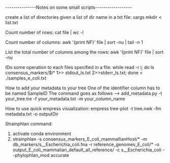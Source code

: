 ---------------Notes on some small scripts------------------

create a list of directories given a list of dir name in a txt file: 
xargs mkdir < list.txt

Count number of rows: 
cat file | wc -l 

Count number of columns:
awk '{print NF}' file | sort -nu | tail -n 1

List the total number of columns among the rows:
awk '{print NF}' file | sort -nu

IDo some operation to each files specified in a file:
while read -r i; do ls consensus_markers/$i* 1>> stdout_ls.txt 2>>stderr_ls.txt; done < ./samples_e_coli.txt

How to add your metadata to your tree
One of the identifier column has to be named SampleID
The command goes as follows --> 
add_metadata.py -t your_tree.tre -f your_metadata.txt -m your_column_name

How to use quick empress visualization: 
empress tree-plot -t tree.nwk -fm metadata.txt -o outputDir

Strainphlan command:
1. activate conda environment 
2. strainphlan -s consensus_markers_E_coli_mammallianHost/* -m db_markers/s__Escherichia_coli.fna -r reference_genomes_E_coli/* -o output_E_coli_mammalian_default_all_reference/ -c s__Escherichia_coli --phylophlan_mod accurate

